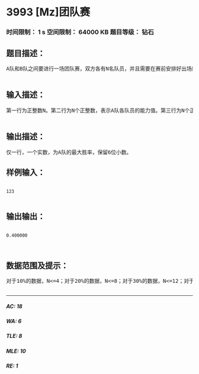 # 3993 [Mz]团队赛   
### 时间限制： 1 s     空间限制： 64000 KB     题目等级： 钻石  
## 题目描述：  

<pre>
A队和B队之间要进行一场团队赛，双方各有N名队员，并且需要在赛前安排好出场顺序。比赛规则是这样的，双方先各派顺序中的第一名队员上场进行比赛，每次比赛的败者所属的队伍需要派上顺序中的下一名队员。当某一队的最后一名队员失败时，该队被判做输掉这场团队赛。每名队员都有一个值为正的能力值，当一名能力值为x的队员和另一名能力值为y的队员进行比赛时，前者的胜率为x/(x+y)，后者的胜率为y/(x+y)。A队的领队知道两队各队员的能力值以及B队的出场顺序，他要决定一种A队的出场顺序使得A对的胜率最大。作为A队领队的好友你，必须接下这项任务，告诉他最大的胜率。  

</pre>
  
  
## 输入描述：  

<pre>
第一行为正整数N。第二行为N个正整数，表示A队各队员的能力值。第三行为N个正整数，表示B队顺序下的各队员的能力值。  

</pre>
  
  
## 输出描述：  

<pre>
仅一行，一个实数，为A队的最大胜率，保留6位小数。
</pre>
  
  
## 样例输入：  

<pre><code>
123  

</code></pre>
  
  
## 输出输出：  

<pre><code>
0.400000  
  

</code></pre>
  
  
## 数据范围及提示：  

<pre>
对于10%的数据，N<=4；对于20%的数据，N<=8；对于30%的数据，N<=12；对于50%的数据，N<=1,500；对于100%的数据，N<=4,500。  

</pre>
  
  
***  

##### AC: 18  
##### WA: 6  
##### TLE: 8  
##### MLE: 10  
##### RE: 1  
